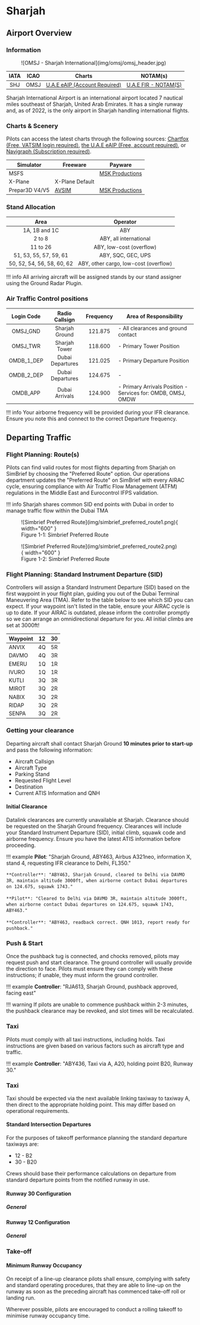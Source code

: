# Sharjah
## Airport Overview
### Information

<figure markdown>
![OMSJ - Sharjah International](img/omsj/omsj_header.jpg)
</figure>

| IATA | ICAO | Charts | NOTAM(s) |
|:----:|:----:|:------:|:----------:|
| SHJ  | OMSJ | [U.A.E eAIP (Account Required)](https://www.gcaa.gov.ae/en/ais/Pages/default.aspx)    | [U.A.E FIR - NOTAM(S) ](https://www.gcaa.gov.ae/en/ais/notice-to-airmen-notam)      |

Sharjah International Airport is an international airport located 7 nautical miles southeast of Sharjah, United Arab Emirates. It has a single runway and, as of 2022, is the only airport in Sharjah handling international flights.

### Charts & Scenery
Pilots can access the latest charts through the following sources: [Chartfox (Free, VATSIM login required)](https://chartfox.org/), [the U.A.E eAIP (Free, account required)](https://www.gcaa.gov.ae/en/ais/Pages/default.aspx), or [Navigraph (Subscription required)](https://navigraph.com/).

| Simulator      | Freeware                                                                                                  | Payware                            |
|----------------|-----------------------------------------------------------------------------------------------------------|------------------------------------|
| MSFS           |                                                                                                           | [MSK Productions](https://orbxdirect.com/product/msk-productions-omsj-msfs?srsltid=AfmBOooBAXPFiM5O199sxM-b0BHi7h-X6agzKrOW8dtCPlAyoDKJNslu) |
| X-Plane        | X-Plane Default                                                                                           |                                    |
| Prepar3D V4/V5 | [AVSIM](https://library.avsim.net/search.php?SearchTerm=OMSJ&CatID=fsxscen&Go=Search) | [MSK Productions](https://secure.simmarket.com/msk-productions-sharjah-international-omsj-p3d45.phtml)                                   |

### Stand Allocation
|             Area             |                 Operator               |
|:----------------------------:|:--------------------------------------:|
|         1A, 1B and 1C        |             ABY                        |
|             2 to 8           |     ABY, all international             |
|            11 to 26          |     ABY, low-cost (overflow)           |
|  51, 53, 55, 57, 59, 61      |     ABY, SQC, GEC, UPS                 | 
|  50, 52, 54, 56, 58, 60, 62  |  ABY, other cargo, low-cost (overflow) |  

!!! info
    All arriving aircraft will be assigned stands by our stand assigner using the Ground Radar Plugin.

### Air Traffic Control positions

| Login Code |  Radio Callsign  | Frequency | Area of Responsibility                                            |
|:----------:|:----------------:|:---------:|-------------------------------------------------------------------|
| OMSJ_GND   | Sharjah Ground   | 121.875   | - All clearances and ground contact                               |
| OMSJ_TWR   | Sharjah Tower    | 118.600   | - Primary Tower Position                                          |
| OMDB_1_DEP | Dubai Departures | 121.025   | - Primary Departure Position                                      |
| OMDB_2_DEP | Dubai Departures | 124.675   | -                                                                 |
| OMDB_APP   | Dubai Arrivals   | 124.900   | - Primary Arrivals Position - Services for: OMDB, OMSJ, OMDW      |

!!! info
    Your airborne frequency will be provided during your IFR clearance. Ensure you note this and connect to the correct Departure frequency.

## Departing Traffic
### Flight Planning: Route(s)
Pilots can find valid routes for most flights departing from Sharjah on SimBrief by choosing the "Preferred Route" option. Our operations department updates the "Preferred Route" on SimBrief with every AIRAC cycle, ensuring compliance with Air Traffic Flow Management (ATFM) regulations in the Middle East and Eurocontrol IFPS validation.

!!! info
    Sharjah shares common SID end points with Dubai in order to manage traffic flow within the Dubai TMA

<figure markdown>
![Simbrief Preferred Route](img/simbrief_preferred_route1.png){ width="600" }
  <figcaption>Figure 1-1: Simbrief Preferred Route</figcaption>
</figure>

<figure markdown>
![Simbrief Preferred Route](img/simbrief_preferred_route2.png){ width="600" }
  <figcaption>Figure 1-2: Simbrief Preferred Route</figcaption>
</figure>

### Flight Planning: Standard Instrument Departure (SID)
Controllers will assign a Standard Instrument Departure (SID) based on the first waypoint in your flight plan, guiding you out of the Dubai Terminal Maneuvering Area (TMA). Refer to the table below to see which SID you can expect. If your waypoint isn't listed in the table, ensure your AIRAC cycle is up to date. If your AIRAC is outdated, please inform the controller promptly so we can arrange an omnidirectional departure for you. All initial climbs are set at 3000ft!

| Waypoint |   12   |   30   |
|----------|:------:|:------:|
| ANVIX    |   4Q   |   5R   |
| DAVMO    |   4Q   |   3R   |
| EMERU    |   1Q   |   1R   |
| IVURO    |   1Q   |   1R   |
| KUTLI    |   3Q   |   3R   |
| MIROT    |   3Q   |   2R   |
| NABIX    |   3Q   |   2R   |
| RIDAP    |   3Q   |   2R   |
| SENPA    |   3Q   |   2R   |


### Getting your clearance
Departing aircraft shall contact Sharjah Ground **10 minutes prior to start-up** and pass the following information:
<ul>
    <li>Aircraft Callsign</li>
    <li>Aircraft Type</li>
    <li>Parking Stand</li>
    <li>Requested Flight Level</li>
    <li>Destination</li>
    <li>Current ATIS Information and QNH</li>
</ul>

#### Initial Clearance
Datalink clearances are currently unavailable at Sharjah. Clearance should be requested on the Sharjah Ground frequency. Clearances will include your Standard Instrument Departure (SID), initial climb, squawk code and airborne frequency. Ensure you have the latest ATIS information before proceeding.

!!! example
    **Pilot**: "Sharjah Ground, ABY463, Airbus A321neo, information X, stand 4, requesting IFR clearance to Delhi, FL350."

    **Controller**: "ABY463, Sharjah Ground, cleared to Delhi via DAVMO 3R, maintain altitude 3000ft, when airborne contact Dubai departures on 124.675, squawk 1743."

    **Pilot**: "Cleared to Delhi via DAVMO 3R, maintain altitude 3000ft, when airborne contact Dubai departures on 124.675, squawk 1743, ABY463."

    **Controller**: "ABY463, readback correct. QNH 1013, report ready for pushback."

### Push & Start
 Once the pushback tug is connected, and chocks removed, pilots may request push and start clearance. The ground controller will usually provide the direction to face. Pilots must ensure they can comply with these instructions; if unable, they must inform the ground controller.

!!! example
    **Controller**: "RJA613, Sharjah Ground, pushback approved, facing east"

!!! warning
    If pilots are unable to commence pushback within 2-3 minutes, the pushback clearance may be revoked, and slot times will be recalculated.

### Taxi
Pilots must comply with all taxi instructions, including holds. Taxi instructions are given based on various factors such as aircraft type and traffic.

!!! example
    **Controller**: "ABY436, Taxi via A, A20, holding point B20, Runway 30."

### Taxi
Taxi should be expected via the next available linking taxiway to taxiway A, then direct to the appropriate holding point. This may differ based on operational requirements.

#### Standard Intersection Departures
For the purposes of takeoff performance planning the standard departure taxiways are:

* 12 - B2
* 30 - B20

Crews should base their performance calculations on departure from standard departure points from the notified runway in use.

#### Runway 30 Configuration
##### General
<figure markdown>
</figure>

#### Runway 12 Configuration
##### General
<figure markdown>
</figure>

### Take-off
#### Minimum Runway Occupancy
On receipt of a line-up clearance pilots shall ensure, complying with safety and standard operating procedures, that they are able to line-up on the runway as soon as the preceding aircraft has commenced take-off roll or landing run.

Wherever possible, pilots are encouraged to conduct a rolling takeoff to minimise runway occupancy time.